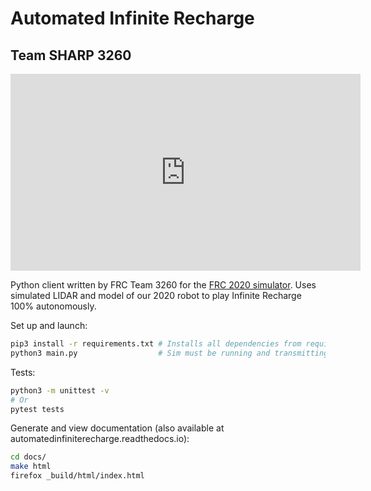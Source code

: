 # Automated Infinite Recharge #
## Team SHARP 3260 ##

<iframe width="560" height="315" src="https://www.youtube.com/embed/mh1IuxmVZco" frameborder="0" allow="accelerometer; autoplay; clipboard-write; encrypted-media; gyroscope; picture-in-picture" allowfullscreen></iframe>

Python client written by FRC Team 3260 for the [FRC 2020 simulator](https://github.com/ptkinvent/frcsim2020). Uses
simulated LIDAR and model of our 2020 robot to play Infinite Recharge 100% autonomously.

Set up and launch:
```sh
pip3 install -r requirements.txt # Installs all dependencies from requirements.txt
python3 main.py                  # Sim must be running and transmitting LIDAR points
```

Tests:
```sh
python3 -m unittest -v
# Or
pytest tests
```

Generate and view documentation (also available at automatedinfiniterecharge.readthedocs.io):
```sh
cd docs/
make html
firefox _build/html/index.html
```

